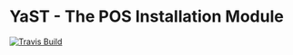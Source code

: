 # YaST - The POS Installation Module #

[![Travis Build](https://travis-ci.org/yast/yast-pos-installation.svg?branch=master)](https://travis-ci.org/yast/yast-pos-installation)

